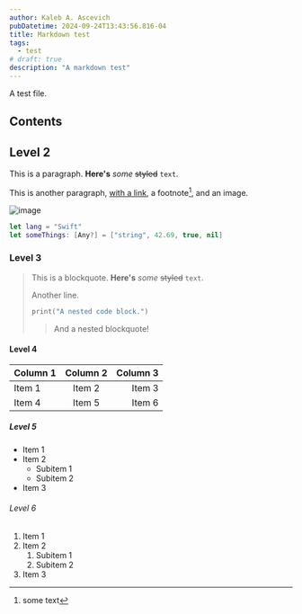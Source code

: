 ```yaml
---
author: Kaleb A. Ascevich
pubDatetime: 2024-09-24T13:43:56.816-04
title: Markdown test
tags:
  - test
# draft: true
description: "A markdown test"
---
```


A test file.

## Contents

## Level 2

This is a paragraph. **Here's** _some_ ~~styled~~ `text`.

This is another paragraph, [with a link](https://apple.com), a footnote[^1], and an image.

![image](/haven/src/assets/images/me.png "alt text")

```swift
let lang = "Swift"
let someThings: [Any?] = ["string", 42.69, true, nil]
```

### Level 3

> This is a blockquote. **Here's** _some_ ~~styled~~ `text`.
>
> Another line.
>
> ```swift
> print("A nested code block.")
> ```
>
> > And a nested blockquote!

#### Level 4

| Column 1 | Column 2 | Column 3 |
|:---------|:--------:|---------:|
| Item 1   |  Item 2  |   Item 3 |
| Item 4   |  Item 5  |   Item 6 |

##### Level 5

- Item 1
- Item 2
  - Subitem 1
  - Subitem 2
- Item 3

###### Level 6

1. Item 1
2. Item 2
   1. Subitem 1
   2. Subitem 2
3. Item 3

[^1]: some text
